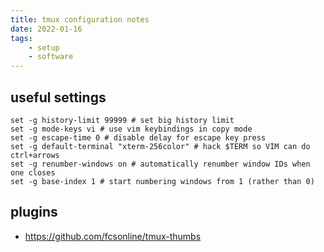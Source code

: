 ```yaml
---
title: tmux configuration notes
date: 2022-01-16
tags:
    - setup
    - software
---
```


## useful settings

```shell
set -g history-limit 99999 # set big history limit
set -g mode-keys vi # use vim keybindings in copy mode
set -g escape-time 0 # disable delay for escape key press
set -g default-terminal "xterm-256color" # hack $TERM so VIM can do ctrl+arrows
set -g renumber-windows on # automatically renumber window IDs when one closes
set -g base-index 1 # start numbering windows from 1 (rather than 0)
```

## plugins

- https://github.com/fcsonline/tmux-thumbs
